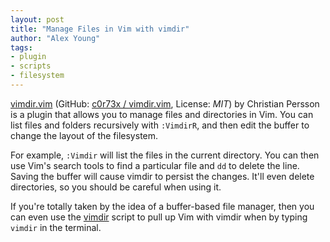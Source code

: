 ```yaml
---
layout: post
title: "Manage Files in Vim with vimdir"
author: "Alex Young"
tags: 
- plugin
- scripts
- filesystem
---
```


[vimdir.vim](http://www.vim.org/scripts/script.php?script_id=5044) (GitHub: [c0r73x / vimdir.vim](https://github.com/c0r73x/vimdir.vim), License: _MIT_) by Christian Persson is a plugin that allows you to manage files and directories in Vim.  You can list files and folders recursively with `:VimdirR`, and then edit the buffer to change the layout of the filesystem.

For example, `:Vimdir` will list the files in the current directory.  You can then use Vim's search tools to find a particular file and `dd` to delete the line.  Saving the buffer will cause vimdir to persist the changes.  It'll even delete directories, so you should be careful when using it.

If you're totally taken by the idea of a buffer-based file manager, then you can even use the [vimdir](https://github.com/c0r73x/vimdir.vim/tree/master/bin) script to pull up Vim with vimdir when by typing `vimdir` in the terminal.

